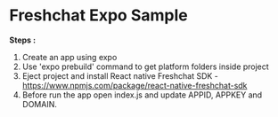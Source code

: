 # Freshchat Expo Sample 
__Steps :__
1.  Create an app using expo
2.  Use 'expo prebuild' command to get platform folders inside project
3.  Eject project and install React native Freshchat SDK -https://www.npmjs.com/package/react-native-freshchat-sdk
4.  Before run the app open index.js and update APPID, APPKEY and DOMAIN.

